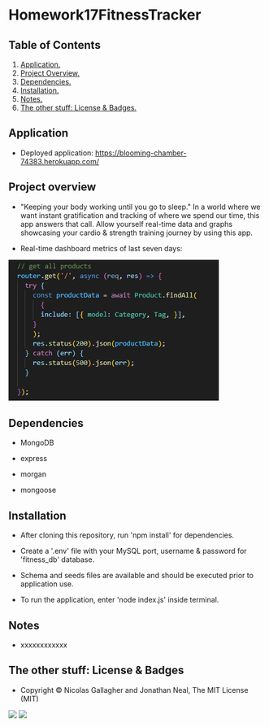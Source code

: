 # Homework17FitnessTracker

## Table of Contents
1. [ Application. ](#application)
2. [ Project Overview. ](#overview)
3. [ Dependencies. ](#depend)
4. [ Installation. ](#install)
5. [ Notes. ](#notes)
6. [ The other stuff: License & Badges. ](#streetcred)

<a name="application"></a>
## Application

* Deployed application: https://blooming-chamber-74383.herokuapp.com/

<a name="overview"></a>
## Project overview

* "Keeping your body working until you go to sleep." In a world where we want instant gratification and tracking of where we spend our time, this app answers that call. Allow yourself real-time data and graphs showcasing your cardio & strength training journey by using this app.

* Real-time dashboard metrics of last seven days:

![dashboard image](https://github.com/stefanieklogan/Homework13E-Commerce/blob/main/assets/product.JPG)

<a name="depend"></a>
## Dependencies

* MongoDB

* express

* morgan

* mongoose

<a name="install"></a>
## Installation

* After cloning this repository, run 'npm install' for dependencies. 

* Create a '.env' file with your MySQL port, username & password for 'fitness_db' database. 

* Schema and seeds files are available and should be executed prior to application use. 

* To run the application, enter 'node index.js' inside terminal. 

<a name="notes"></a>
## Notes

* xxxxxxxxxxxx

<a name="streetcred"></a>
## The other stuff: License & Badges

* Copyright © Nicolas Gallagher and Jonathan Neal, The MIT License (MIT)

<img src="https://img.shields.io/badge/node_JS%20-%231572B6.svg?&style=for-the-badge&logo=nodeJS3&logoColor=white"/>

<img src="https://img.shields.io/badge/html5%20-%23E34F26.svg?&style=for-the-badge&logo=html5&logoColor=white"/>
